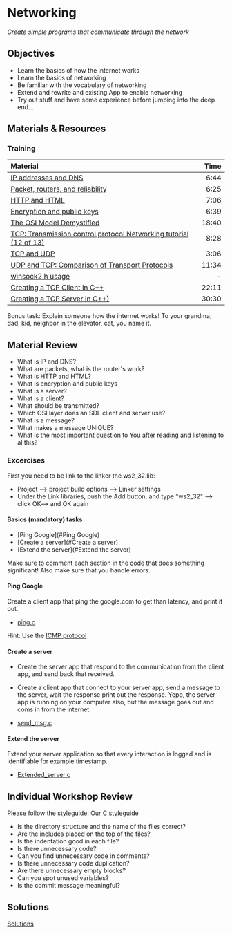 # Networking
*Create simple programs that communicate through the network*

## Objectives
 - Learn the basics of how the internet works
 - Learn the basics of networking
 - Be familiar with the vocabulary of networking
 - Extend and rewrite and existing App to enable networking
 - Try out stuff and have some experience before jumping into the deep end...

## Materials & Resources
### Training
| Material | Time |
|:---------|-----:|
| [IP addresses and DNS](https://www.youtube.com/watch?v=MwxMsaFFycg)| 6:44 |
| [Packet, routers, and reliability](https://www.youtube.com/watch?v=aD_yi5VjF78) | 6:25 |
| [HTTP and HTML](https://www.youtube.com/watch?v=1K64fWX5z4U) | 7:06 |
| [Encryption and public keys](https://www.youtube.com/watch?v=6-JjHa-qLPk) | 6:39 |
| [The OSI Model Demystified](https://www.youtube.com/watch?v=HEEnLZV2wGI)| 18:40 |
| [TCP: Transmission control protocol  Networking tutorial (12 of 13)](https://www.youtube.com/watch?v=4IMc3CaMhyY) | 8:28 |
| [TCP and UDP](https://www.youtube.com/watch?v=TKrTnPz7gvk) | 3:06 |
| [UDP and TCP: Comparison of Transport Protocols](https://www.youtube.com/watch?v=Vdc8TCESIg8) | 11:34 |
| [winsock2.h usage](http://www.winsocketdotnetworkprogramming.com/winsock2programming/winsock2advancedcode1chap.html) |-|
| [Creating a TCP Client in C++](https://www.youtube.com/watch?v=0Zr_0Jy8mWE) | 22:11 |
| [Creating a TCP Server in C++)](https://www.youtube.com/watch?v=WDn-htpBlnU&t=822s) | 30:30 |

Bonus task: Explain someone how the internet works! To your grandma, dad, kid, neighbor in the elevator, cat, you name it.

## Material Review
 - What is IP and DNS?
 - What are packets, what is the router's work?
 - What is HTTP and HTML?
 - What is encryption and public keys
 - What is a server?
 - What is a client?
 - What should be transmitted?
 - Which OSI layer does an SDL client and server use?
 - What is a message?
 - What makes a message UNIQUE?
 - What is the most important question to You after reading and listening to al this?

### Excercises
First you need to be link to the linker the ws2_32.lib:
  - Project --> project build options --> Linker settings
  - Under the Link libraries, push the Add button, and type "ws2_32" --> click OK--> and OK again

#### Basics (mandatory) tasks
  - [Ping Google](#Ping Google)
  - [Create a server](#Create a server)
  - [Extend the server](#Extend the server)

Make sure to comment each section in the code that does something significant!
Also make sure that you handle errors.

#### Ping Google

Create a client app that ping the google.com to get than latency, and print it out.
 - [ping.c](workshop/CodeBlocks/ping.c)

Hint: Use the [ICMP protocol](https://hu.wikipedia.org/wiki/ICMP)

#### Create a server

- Create the server app that respond to the communication from the client app, and send back that received.
- Create a client app that connect to your server app, send a message to the server, wait the response print out the response.
Yepp, the server app is running on your computer also, but the message goes out and coms in from the internet.

- [send_msg.c](workshop/CodeBlocks/send_msg.c)

#### Extend the server

Extend your server application so that every interaction is logged and is identifiable for example timestamp.
 - [Extended_server.c](workshop/CodeBlocks/Extended_server.c)

## Individual Workshop Review
Please follow the styleguide: [Our C styleguide](https://github.com/greenfox-academy/teaching-materials/blob/master/styleguide/c.md)

- Is the directory structure and the name of the files correct?
- Are the includes placed on the top of the files?
- Is the indentation good in each file?
- Is there unnecessary code?
- Can you find unnecessary code in comments?
- Is there unnecessary code duplication?
- Are there unnecessary empty blocks?
- Can you spot unused variables?
- Is the commit message meaningful?

 ## Solutions
 [Solutions](#)
